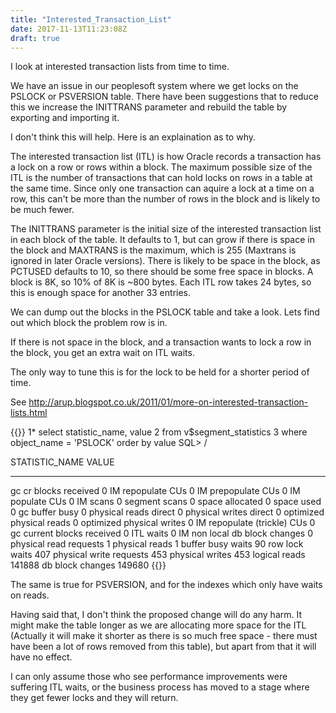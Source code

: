 ```yaml
---
title: "Interested_Transaction_List"
date: 2017-11-13T11:23:08Z
draft: true
---
```


I look at interested transaction lists from time to time. 

We have an issue in our peoplesoft system where we get locks on the PSLOCK or PSVERSION table.
There have been suggestions that to reduce this we increase the INITTRANS parameter and rebuild
the table by exporting and importing it.

I don't think this will help. Here is an explaination as to why.

The interested transaction list (ITL) is how Oracle records a transaction has a lock on a row
or rows within a block. The maximum possible size of the ITL is the number of transactions that
can hold locks on rows in a table at the same time. Since only one transaction can aquire a
lock at a time on a row, this can't be more than the number of rows in the block and is likely
to be much fewer.

The INITTRANS parameter is the initial size of the interested transaction list in each block
of the table. It defaults to 1, but can grow if there is space in the block and MAXTRANS is
the maximum, which is 255 (Maxtrans is ignored in later Oracle versions). There is likely
to be space in the block, as PCTUSED defaults to 10, so there should be some free space in
blocks. A block is 8K, so 10% of 8K is ~800 bytes. Each ITL row takes 24 bytes, so this is
enough space for another 33 entries.

We can dump out the blocks in the PSLOCK table and take a look. Lets find out which block
the problem row is in.



If there is not space in the block, and a transaction wants to lock a row in the block,
you get an extra wait on ITL waits. 

The only way to tune this is for the lock to be held for a shorter period of time.

See http://arup.blogspot.co.uk/2011/01/more-on-interested-transaction-lists.html

{{<highlight console>}}
  1* select statistic_name, value
  2  from v$segment_statistics
  3  where object_name = 'PSLOCK' order by value
SQL> /

STATISTIC_NAME                                                        VALUE
---------------------------------------------------------------- ----------
gc cr blocks received                                                     0
IM repopulate CUs                                                         0
IM prepopulate CUs                                                        0
IM populate CUs                                                           0
IM scans                                                                  0
segment scans                                                             0
space allocated                                                           0
space used                                                                0
gc buffer busy                                                            0
physical reads direct                                                     0
physical writes direct                                                    0
optimized physical reads                                                  0
optimized physical writes                                                 0
IM repopulate (trickle) CUs                                               0
gc current blocks received                                                0
ITL waits                                                                 0
IM non local db block changes                                             0
physical read requests                                                    1
physical reads                                                            1
buffer busy waits                                                        90
row lock waits                                                          407
physical write requests                                                 453
physical writes                                                         453
logical reads                                                        141888
db block changes                                                     149680
{{</highlight>}}

The same is true for PSVERSION, and for the indexes which only have waits on reads.

Having said that, I don't think the proposed change will do any harm. It might make the table longer as we are allocating more space for the ITL (Actually it will make it shorter as there is so much free space - there must have been a lot of rows removed from this table), but apart from that it will have no effect.

I can only assume those who see performance improvements were suffering ITL waits, or the business process has moved to a stage where they get fewer locks and they will return.

